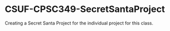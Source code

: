 # CSUF-CPSC349-SecretSantaProject
Creating a Secret Santa Project for the individual project for this class.
